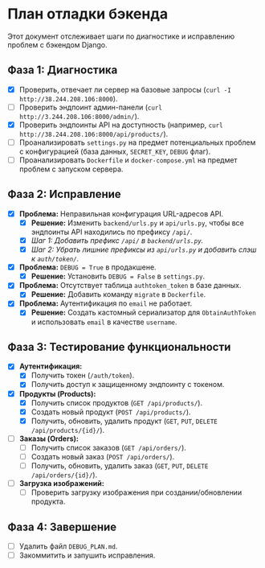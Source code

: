 # План отладки бэкенда

Этот документ отслеживает шаги по диагностике и исправлению проблем с бэкендом Django.

## Фаза 1: Диагностика

- [x] Проверить, отвечает ли сервер на базовые запросы (`curl -I http://38.244.208.106:8000`).
- [ ] Проверить эндпоинт админ-панели (`curl http://3.244.208.106:8000/admin/`).
- [x] Проверить эндпоинты API на доступность (например, `curl http://38.244.208.106:8000/api/products/`).
- [ ] Проанализировать `settings.py` на предмет потенциальных проблем с конфигурацией (база данных, `SECRET_KEY`, `DEBUG` флаг).
- [ ] Проанализировать `Dockerfile` и `docker-compose.yml` на предмет проблем с запуском сервера.

## Фаза 2: Исправление

- [x] **Проблема:** Неправильная конфигурация URL-адресов API.
  - [x] **Решение:** Изменить `backend/urls.py` и `api/urls.py`, чтобы все эндпоинты API находились по префиксу `/api/`.
  - [x] *Шаг 1: Добавить префикс `/api/` в `backend/urls.py`.*
  - [x] *Шаг 2: Убрать лишние префиксы из `api/urls.py` и добавить слэш к `auth/token/`.*
- [x] **Проблема:** `DEBUG = True` в продакшене.
  - [x] **Решение:** Установить `DEBUG = False` в `settings.py`.
- [x] **Проблема:** Отсутствует таблица `authtoken_token` в базе данных.
  - [x] **Решение:** Добавить команду `migrate` в `Dockerfile`.
- [x] **Проблема:** Аутентификация по `email` не работает.
  - [x] **Решение:** Создать кастомный сериализатор для `ObtainAuthToken` и использовать `email` в качестве `username`.

## Фаза 3: Тестирование функциональности

- [x] **Аутентификация:**
  - [x] Получить токен (`/auth/token`).
  - [x] Получить доступ к защищенному эндпоинту с токеном.
- [x] **Продукты (Products):**
  - [x] Получить список продуктов (`GET /api/products/`).
  - [x] Создать новый продукт (`POST /api/products/`).
  - [x] Получить, обновить, удалить продукт (`GET`, `PUT`, `DELETE /api/products/{id}/`).
- [ ] **Заказы (Orders):**
  - [ ] Получить список заказов (`GET /api/orders/`).
  - [ ] Создать новый заказ (`POST /api/orders/`).
  - [ ] Получить, обновить, удалить заказ (`GET`, `PUT`, `DELETE /api/orders/{id}/`).
- [ ] **Загрузка изображений:**
  - [ ] Проверить загрузку изображения при создании/обновлении продукта.

## Фаза 4: Завершение

- [ ] Удалить файл `DEBUG_PLAN.md`.
- [ ] Закоммитить и запушить исправления.

